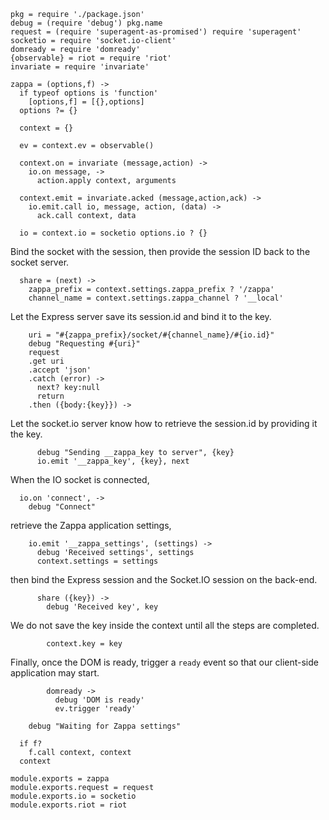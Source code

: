     pkg = require './package.json'
    debug = (require 'debug') pkg.name
    request = (require 'superagent-as-promised') require 'superagent'
    socketio = require 'socket.io-client'
    domready = require 'domready'
    {observable} = riot = require 'riot'
    invariate = require 'invariate'

    zappa = (options,f) ->
      if typeof options is 'function'
        [options,f] = [{},options]
      options ?= {}

      context = {}

      ev = context.ev = observable()

      context.on = invariate (message,action) ->
        io.on message, ->
          action.apply context, arguments

      context.emit = invariate.acked (message,action,ack) ->
        io.emit.call io, message, action, (data) ->
          ack.call context, data

      io = context.io = socketio options.io ? {}

Bind the socket with the session, then provide the session ID back to the socket server.

      share = (next) ->
        zappa_prefix = context.settings.zappa_prefix ? '/zappa'
        channel_name = context.settings.zappa_channel ? '__local'

Let the Express server save its session.id and bind it to the key.

        uri = "#{zappa_prefix}/socket/#{channel_name}/#{io.id}"
        debug "Requesting #{uri}"
        request
        .get uri
        .accept 'json'
        .catch (error) ->
          next? key:null
          return
        .then ({body:{key}}) ->

Let the socket.io server know how to retrieve the session.id by providing it the key.

          debug "Sending __zappa_key to server", {key}
          io.emit '__zappa_key', {key}, next

When the IO socket is connected,

      io.on 'connect', ->
        debug "Connect"

retrieve the Zappa application settings,

        io.emit '__zappa_settings', (settings) ->
          debug 'Received settings', settings
          context.settings = settings

then bind the Express session and the Socket.IO session on the back-end.

          share ({key}) ->
            debug 'Received key', key

We do not save the key inside the context until all the steps are completed.

            context.key = key

Finally, once the DOM is ready, trigger a `ready` event so that our client-side application may start.

            domready ->
              debug 'DOM is ready'
              ev.trigger 'ready'

        debug "Waiting for Zappa settings"

      if f?
        f.call context, context
      context

    module.exports = zappa
    module.exports.request = request
    module.exports.io = socketio
    module.exports.riot = riot
